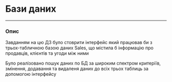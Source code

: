 # Бази даних
____
### Опис
Завданням на цю ДЗ було стоврити інтерфейс який працював би з трьох-табличною базою даних Sales, що містила б інформацію про продавців, клієнтів та угоди між ними

Було реалізовано пошук даних по БД за широким спектром критеріїв, змінення, додавання та видаленя даних до всіх трьох таблиць за допомогою інтерфейсу

